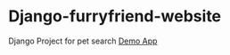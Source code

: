 # Django-furryfriend-website
Django Project for pet search
[Demo App](https://thawing-escarpment-13919.herokuapp.com/)
